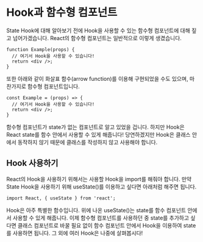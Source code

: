 # Hook과 함수형 컴포넌트

State Hook에 대해 알아보기 전에 Hook을 사용할 수 있는 함수형 컴포넌트에 대해 짚고 넘어가겠습니다. React의 함수형 컴포넌트는 일반적으로 이렇게 생겼습니다.
```
function Example(props) {
  // 여기서 Hook을 사용할 수 있습니다!
  return <div />;
}
```

또한 아래와 같이 화살표 함수(arrow function)를 이용해 구현되었을 수도 있으며, 마찬가지로 함수형 컴포넌트입니다.
```
const Example = (props) => {
  // 여기서 Hook을 사용할 수 있습니다!
  return <div />;
}
```

함수형 컴포넌트가 state가 없는 컴포넌트로 알고 있었을 겁니다. 하지만 Hook은 React state를 함수 안에서 사용할 수 있게 해줍니다! 당연하겠지만 Hook은 클래스 안에서 동작하지 않기 때문에 클래스를 작성하지 않고 사용해야 합니다.

## Hook 사용하기

React의 Hook을 사용하기 위해서는 사용할 Hook을 import를 해줘야 합니다. 만약 State Hook을 사용하기 위해 useState()를 이용하고 싶다면 아래처럼 해주면 됩니다.
```
import React, { useState } from 'react';
```

Hook은 아주 특별한 함수입니다. 위에 나온 useState()는 state를 함수 컴포넌트 안에서 사용할 수 있게 해줍니다. 이제 함수형 컴포넌트를 사용하던 중 state를 추가하고 싶다면 클래스 컴포넌트로 바꿀 필요 없이 함수 컴포넌트 안에서 Hook을 이용하여 state를 사용하면 됩니다. 그 외에 여러 Hook은 나중에 살펴봅시다!
